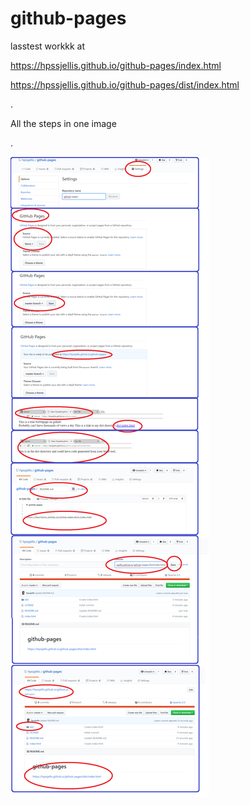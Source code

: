 # github-pages


lasstest workkk at 

https://hpssjellis.github.io/github-pages/index.html




https://hpssjellis.github.io/github-pages/dist/index.html







.



All the steps in one image

.

![Github pages all steps in one image](gitpageexample02.png)


